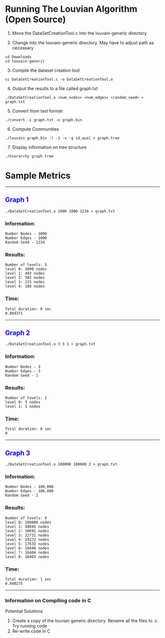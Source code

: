# Running The Louvian Algorithm (Open Source)

1. Move the DataSetCreationTool.c into the louvain-generic directory

2. Change into the louvain-generic directory. May have to adjust path as necessary
```
cd Downloads
cd louvain-generic
```
3. Compile the dataset creation tool
```
cc DataSetCreationTool.c -o DataSetCreationTool.o
```
4. Output the results to a file called graph.txt
```
./DataSetCreationTool.o <num_nodes> <num_edges> <random_seed> > graph.txt
```
5. Convert from text format
```
./convert -i graph.txt -o graph.bin
```
6. Compute Communities
```
./louvain graph.bin -l -1 -v -q id_qual > graph.tree
```
7. Display information on tree structure
```
./hierarchy graph.tree 
```


# Sample Metrics

***
## <span style="color: blue;">Graph 1</span>
    ./DataSetCreationTool.o 1000 1000 1234 > graph.txt

### Information: 
    Number Nodes - 1000  
    Number Edges - 1000  
    Random Seed - 1234 

### Results:  
    Number of levels: 5  
    level 0: 1000 nodes  
    level 1: 492 nodes  
    level 2: 302 nodes  
    level 3: 215 nodes  
    level 4: 180 nodes  

### Time: 
    Total duration: 0 sec  
    0.804371       
***
## <span style="color: blue;">Graph 2</span>
    ./DataSetCreationTool.o 3 3 1 > graph.txt
### Information: 
    Number Nodes - 3  
    Number Edges - 3  
    Random Seed - 1  

### Results:  
    Number of levels: 2  
    level 0: 3 nodes  
    level 1: 1 nodes   

### Time: 
    Total duration: 0 sec  
    0      
***
## <span style="color: blue;">Graph 3</span>
    ./DataSetCreationTool.o 100000 100000 2 > graph.txt
### Information: 
    Number Nodes - 100,000  
    Number Edges - 100,000  
    Random Seed - 2  

### Results:  
    Number of levels: 9  
    level 0: 100000 nodes  
    level 1: 49845 nodes  
    level 2: 30691 nodes  
    level 3: 22731 nodes  
    level 4: 19272 nodes  
    level 5: 17633 nodes  
    level 6: 16640 nodes  
    level 7: 16404 nodes  
    level 8: 16403 nodes   

### Time: 
    Total duration: 1 sec  
    0.840275     
***


### Information on Compiling code in C

Potential Solutions
1. Create a copy of the louvian generic directory. Rename all the files to .c. Try running code
2. Re-write code in C